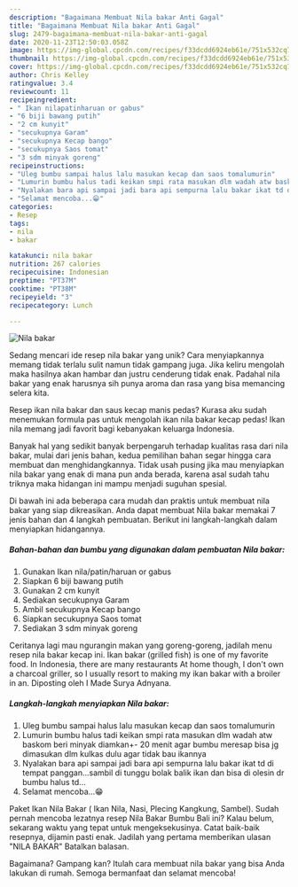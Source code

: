 ```yaml
---
description: "Bagaimana Membuat Nila bakar Anti Gagal"
title: "Bagaimana Membuat Nila bakar Anti Gagal"
slug: 2479-bagaimana-membuat-nila-bakar-anti-gagal
date: 2020-11-23T12:50:03.058Z
image: https://img-global.cpcdn.com/recipes/f33dcdd6924eb61e/751x532cq70/nila-bakar-foto-resep-utama.jpg
thumbnail: https://img-global.cpcdn.com/recipes/f33dcdd6924eb61e/751x532cq70/nila-bakar-foto-resep-utama.jpg
cover: https://img-global.cpcdn.com/recipes/f33dcdd6924eb61e/751x532cq70/nila-bakar-foto-resep-utama.jpg
author: Chris Kelley
ratingvalue: 3.4
reviewcount: 11
recipeingredient:
- " Ikan nilapatinharuan or gabus"
- "6 biji bawang putih"
- "2 cm kunyit"
- "secukupnya Garam"
- "secukupnya Kecap bango"
- "secukupnya Saos tomat"
- "3 sdm minyak goreng"
recipeinstructions:
- "Uleg bumbu sampai halus lalu masukan kecap dan saos tomalumurin"
- "Lumurin bumbu halus tadi keikan smpi rata masukan dlm wadah atw baskom beri minyak diamkan+- 20 menit agar bumbu meresap bisa jg dimasukan dlm kulkas dulu agar tidak bau ikannya"
- "Nyalakan bara api sampai jadi bara api sempurna lalu bakar ikat td di tempat panggan...sambil di tunggu bolak balik ikan dan bisa di olesin dr bumbu halus td..."
- "Selamat mencoba...😁"
categories:
- Resep
tags:
- nila
- bakar

katakunci: nila bakar 
nutrition: 267 calories
recipecuisine: Indonesian
preptime: "PT37M"
cooktime: "PT38M"
recipeyield: "3"
recipecategory: Lunch

---
```



![Nila bakar](https://img-global.cpcdn.com/recipes/f33dcdd6924eb61e/751x532cq70/nila-bakar-foto-resep-utama.jpg)

Sedang mencari ide resep nila bakar yang unik? Cara menyiapkannya memang tidak terlalu sulit namun tidak gampang juga. Jika keliru mengolah maka hasilnya akan hambar dan justru cenderung tidak enak. Padahal nila bakar yang enak harusnya sih punya aroma dan rasa yang bisa memancing selera kita.

Resep ikan nila bakar dan saus kecap manis pedas? Kurasa aku sudah menemukan formula pas untuk mengolah ikan nila bakar kecap pedas! Ikan nila memang jadi favorit bagi kebanyakan keluarga Indonesia.

Banyak hal yang sedikit banyak berpengaruh terhadap kualitas rasa dari nila bakar, mulai dari jenis bahan, kedua pemilihan bahan segar hingga cara membuat dan menghidangkannya. Tidak usah pusing jika mau menyiapkan nila bakar yang enak di mana pun anda berada, karena asal sudah tahu triknya maka hidangan ini mampu menjadi suguhan spesial.


Di bawah ini ada beberapa cara mudah dan praktis untuk membuat nila bakar yang siap dikreasikan. Anda dapat membuat Nila bakar memakai 7 jenis bahan dan 4 langkah pembuatan. Berikut ini langkah-langkah dalam menyiapkan hidangannya.

<!--inarticleads1-->

##### Bahan-bahan dan bumbu yang digunakan dalam pembuatan Nila bakar:

1. Gunakan  Ikan nila/patin/haruan or gabus
1. Siapkan 6 biji bawang putih
1. Gunakan 2 cm kunyit
1. Sediakan secukupnya Garam
1. Ambil secukupnya Kecap bango
1. Siapkan secukupnya Saos tomat
1. Sediakan 3 sdm minyak goreng


Ceritanya lagi mau ngurangin makan yang goreng-goreng, jadilah menu resep nila bakar kecap ini. Ikan bakar (grilled fish) is one of my favorite food. In Indonesia, there are many restaurants At home though, I don&#39;t own a charcoal griller, so I usually resort to making my ikan bakar with a broiler in an. Diposting oleh I Made Surya Adnyana. 

<!--inarticleads2-->

##### Langkah-langkah menyiapkan Nila bakar:

1. Uleg bumbu sampai halus lalu masukan kecap dan saos tomalumurin
1. Lumurin bumbu halus tadi keikan smpi rata masukan dlm wadah atw baskom beri minyak diamkan+- 20 menit agar bumbu meresap bisa jg dimasukan dlm kulkas dulu agar tidak bau ikannya
1. Nyalakan bara api sampai jadi bara api sempurna lalu bakar ikat td di tempat panggan...sambil di tunggu bolak balik ikan dan bisa di olesin dr bumbu halus td...
1. Selamat mencoba...😁


Paket Ikan Nila Bakar ( Ikan Nila, Nasi, Plecing Kangkung, Sambel). Sudah pernah mencoba lezatnya resep Nila Bakar Bumbu Bali ini? Kalau belum, sekarang waktu yang tepat untuk mengeksekusinya. Catat baik-baik resepnya, dijamin pasti enak. Jadilah yang pertama memberikan ulasan &#34;NILA BAKAR&#34; Batalkan balasan. 

Bagaimana? Gampang kan? Itulah cara membuat nila bakar yang bisa Anda lakukan di rumah. Semoga bermanfaat dan selamat mencoba!
